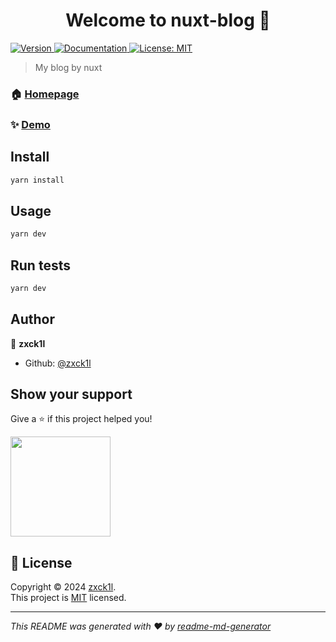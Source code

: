 <h1 align="center">Welcome to nuxt-blog 👋</h1>
<p>
  <a href="https://www.npmjs.com/package/nuxt-blog" target="_blank">
    <img alt="Version" src="https://img.shields.io/npm/v/nuxt-blog.svg">
  </a>
  <a href="localhost:3000/doc" target="_blank">
    <img alt="Documentation" src="https://img.shields.io/badge/documentation-yes-brightgreen.svg" />
  </a>
  <a href="https://mit-license.org/" target="_blank">
    <img alt="License: MIT" src="https://img.shields.io/badge/License-MIT-yellow.svg" />
  </a>
</p>

> My blog by nuxt

### 🏠 [Homepage](localhost:3000/)

### ✨ [Demo](localhost:3000/)

## Install

```sh
yarn install
```

## Usage

```sh
yarn dev
```

## Run tests

```sh
yarn dev
```

## Author

👤 **zxck1l**

* Github: [@zxck1l](https://github.com/zxck1l)

## Show your support

Give a ⭐️ if this project helped you!

<a href="https://www.patreon.com/zxck1l">
  <img src="https://c5.patreon.com/external/logo/become_a_patron_button@2x.png" width="160">
</a>

## 📝 License

Copyright © 2024 [zxck1l](https://github.com/zxck1l).<br />
This project is [MIT](https://mit-license.org/) licensed.

***
_This README was generated with ❤️ by [readme-md-generator](https://github.com/kefranabg/readme-md-generator)_
